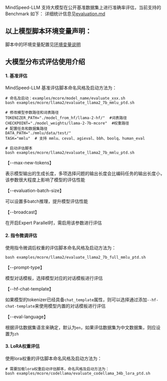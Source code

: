 MindSpeed-LLM 支持大模型在公开基准数据集上进行准确率评估，当前支持的 Benchmark 如下：
详细统计信息见[evaluation.md](../../models/models_evaluation.md)

## 以上模型脚本环境变量声明：
脚本中的环境变量配置见[环境变量说明](../../features/environment_variable.md)

## 大模型分布式评估使用介绍

####  1. 基准评估
MindSpeed-LLM 基准评估脚本命名风格及启动方法为：
```shell
# 命名及启动：examples/mcore/model_name/evaluate_xxx.sh
bash examples/mcore/llama2/evaluate_llama2_7b_mmlu_ptd.sh
```

```shell
# 修改模型参数路径和词表路径
TOKENIZER_PATH="./model_from_hf/llama-2-hf/"  #词表路径
CHECKPOINT="./model_weights/llama-2-7b-mcore"  #权重路径
# 配置任务和数据集路径
DATA_PATH="./mmlu/data/test/"
TASK="mmlu"  # 支持 mmlu、ceval、agieval、bbh、boolq、human_eval

# 启动评估脚本
bash examples/mcore/llama2/evaluate_llama2_7b_mmlu_ptd.sh
```

【--max-new-tokens】

表示模型输出的生成长度，多项选择问题的输出长度会比编码任务的输出长度小，该参数很大程度上影响了模型的评估性能


【--evaluation-batch-size】

可以设置多batch推理，提升模型评估性能

【--broadcast】

在开启Expert Parallel时，需启用该参数进行评估


####  2. 指令微调评估

使用指令微调后权重的评估脚本命名风格及启动方法为：

```shell
bash examples/mcore/llama2/evaluate_llama2_7b_full_mmlu_ptd.sh
```

【--prompt-type】

模型对话模板，选择模型对应的对话模板进行评估

【--hf-chat-template】

如果模型的tokenizer已经具备`chat_template`属性，则可以选择通过添加`--hf-chat-template`来使用模型内置的对话模板进行评估

【--eval-language】

根据评估数据集语言来确定，默认为`en`，如果评估数据集为中文数据集，则应设置为`zh`

####  3. LoRA权重评估

使用lora权重的评估脚本命名风格及启动方法为：

```shell
# 需要加载lora权重启动评估脚本，命名风格及启动方法为：
bash examples/mcore/codellama/evaluate_codellama_34b_lora_ptd.sh
```
